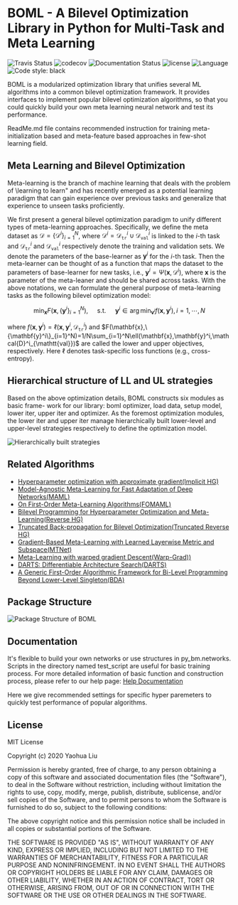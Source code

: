 
# BOML - A Bilevel Optimization Library in Python for Multi-Task and Meta Learning
![Travis Status](https://travis-ci.com/dut-media-lab/BOML.svg?branch=master)
![codecov](https://codecov.io/gh/dut-media-lab/BOML/branch/master/graph/badge.svg)
![Documentation Status](https://readthedocs.org/projects/pybml/badge/?version=latest)
![license](https://img.shields.io/badge/license-MIT-000000.svg)
![Language](https://img.shields.io/github/languages/top/dut-media-lab/BOML)
![Code style: black](https://img.shields.io/badge/code%20style-black-000000.svg)


BOML is a modularized optimization library that unifies several ML algorithms into a common bilevel optimization framework. It provides interfaces to implement popular bilevel optimization algorithms, so that you could quickly build your own meta learning neural network and test its performance.

ReadMe.md file contains recommended instruction for training meta-initialization based and meta-feature based approaches in few-shot learning field.

## Meta Learning and Bilevel Optimization

Meta-learning is the branch of machine learning that deals with the problem of \learning to learn" and has recently emerged as a potential learning paradigm that can gain experience over previous tasks and generalize that experience to unseen tasks proficiently.

We first present a general bilevel optimization paradigm to  unify different types of meta-learning approaches. Specifically, we define the meta dataset as $\mathcal{D}=\{\mathcal{D}^i \}_{i=1}^N$, where
$\mathcal{D}^i=\mathcal{D}^i_{\mathtt{tr}}\cup\mathcal{D}^i_{\mathtt{val}}$ is linked to the $i$-th task and $\mathcal{D}^i_{\mathtt{tr}}$ and $\mathcal{D}^i_{\mathtt{val}}$ respectively denote the training and validation sets. We denote the parameters of the base-learner as $\mathbf{y}^i$ for the $i$-th task. Then the meta-learner can be thought of as a function that maps the dataset to the parameters of base-learner for new tasks, i.e., $\mathbf{y}^i=\Psi(\mathbf{x},\mathcal{D}^i)$, where $\mathbf{x}$ is the parameter of the meta-leaner and should be shared across tasks. With the above notations, we can formulate the general purpose of meta-learning tasks as the following bilevel optimization model:

$$\min _{\mathbf{x}} F\left(\mathbf{x},\left\{\mathbf{y}^{i}\right\}_{i=1}^{N}\right), \quad \text { s.t. } \quad \mathbf{y}^{i} \in \arg \min _{\mathbf{v}^{i}} f\left(\mathbf{x}, \mathbf{y}^{i}\right), i=1, \cdots, N$$

where $f(\mathbf{x},\mathbf{y}^i)=\ell(\mathbf{x},\mathbf{y}^i,\mathcal{D}^i_{\mathtt{tr}})$ and $F(\mathbf{x},\{\mathbf{y}^i\}_{i=1}^N)=1/N\sum_{i=1}^N\ell(\mathbf{x},\mathbf{y}^i,\mathcal{D}^i_{\mathtt{val}})$ are called the lower and upper objectives, respectively. Here $\ell$ denotes task-specific loss functions (e.g., cross-entropy).

## Hierarchical structure of LL and UL strategies
Based on the above optimization details, BOML constructs six modules as basic frame-
work for our library: boml optimizer, load data, setup model, lower iter, upper iter
and optimizer. As the foremost optimization modules, the lower iter and upper iter
manage hierarchically built lower-level and upper-level strategies respectively to define the optimization model.

![Hierarchically built strategies](https://github.com/dut-media-lab/BOML/blob/master/figures/p1.png)

## Related Algorithms 

   - [Hyperparameter optimization with approximate gradient(Implicit HG)](https://arxiv.org/abs/1602.02355)
   - [Model-Agnostic Meta-Learning for Fast Adaptation of Deep Networks(MAML)](https://arxiv.org/abs/1703.03400)
   - [On First-Order Meta-Learning Algorithms(FOMAML)](https://arxiv.org/abs/1803.02999)
   - [Bilevel Programming for Hyperparameter Optimization and Meta-Learning(Reverse HG)](http://export.arxiv.org/pdf/1806.04910)
   - [Truncated Back-propagation for Bilevel Optimization(Truncated Reverse HG)](https://arxiv.org/pdf/1810.10667.pdf)
   - [Gradient-Based Meta-Learning with Learned Layerwise Metric and Subspace(MTNet)](http://proceedings.mlr.press/v80/lee18a/lee18a.pdf)
   - [Meta-Learning with warped gradient Descent(Warp-Grad))](https://arxiv.org/abs/1909.00025)
   - [DARTS: Differentiable Architecture Search(DARTS)](https://arxiv.org/pdf/1806.09055.pdf)
   - [A Generic First-Order Algorithmic Framework for Bi-Level Programming Beyond Lower-Level Singleton(BDA)](https://arxiv.org/pdf/2006.04045.pdf)

## Package Structure
![Package Structure of BOML](https://github.com/dut-media-lab/BOML/blob/master/figures/p2.png)

## Documentation 

It's flexible to build your own networks or use structures in py_bm.networks. Scripts in the directory named test_script are useful for basic training process.
For more detailed information of basic function and construction process, please refer to our help page: [Help Documentation](https://bmlsoc.github.io/BOML/)

Here we give recommended settings for specific hyper paremeters to quickly test performance of popular algorithms.

## License

MIT License

Copyright (c) 2020 Yaohua Liu

Permission is hereby granted, free of charge, to any person obtaining a copy
of this software and associated documentation files (the "Software"), to deal
in the Software without restriction, including without limitation the rights
to use, copy, modify, merge, publish, distribute, sublicense, and/or sell
copies of the Software, and to permit persons to whom the Software is
furnished to do so, subject to the following conditions:

The above copyright notice and this permission notice shall be included in all
copies or substantial portions of the Software.

THE SOFTWARE IS PROVIDED "AS IS", WITHOUT WARRANTY OF ANY KIND, EXPRESS OR
IMPLIED, INCLUDING BUT NOT LIMITED TO THE WARRANTIES OF MERCHANTABILITY,
FITNESS FOR A PARTICULAR PURPOSE AND NONINFRINGEMENT. IN NO EVENT SHALL THE
AUTHORS OR COPYRIGHT HOLDERS BE LIABLE FOR ANY CLAIM, DAMAGES OR OTHER
LIABILITY, WHETHER IN AN ACTION OF CONTRACT, TORT OR OTHERWISE, ARISING FROM,
OUT OF OR IN CONNECTION WITH THE SOFTWARE OR THE USE OR OTHER DEALINGS IN THE
SOFTWARE.



